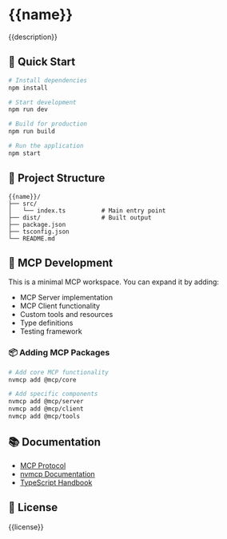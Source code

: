 # {{name}}

{{description}}

## 🚀 Quick Start

```bash
# Install dependencies
npm install

# Start development
npm run dev

# Build for production
npm run build

# Run the application
npm start
```

## 📁 Project Structure

```
{{name}}/
├── src/
│   └── index.ts          # Main entry point
├── dist/                 # Built output
├── package.json
├── tsconfig.json
└── README.md
```

## 🔧 MCP Development

This is a minimal MCP workspace. You can expand it by adding:

- MCP Server implementation
- MCP Client functionality
- Custom tools and resources
- Type definitions
- Testing framework

### 📦 Adding MCP Packages

```bash
# Add core MCP functionality
nvmcp add @mcp/core

# Add specific components
nvmcp add @mcp/server
nvmcp add @mcp/client
nvmcp add @mcp/tools
```

## 📚 Documentation

- [MCP Protocol](https://modelcontextprotocol.io)
- [nvmcp Documentation](https://nvmcp.dev/docs)
- [TypeScript Handbook](https://www.typescriptlang.org/docs/)

## 📄 License

{{license}} 